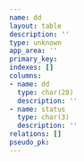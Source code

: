 ```yaml
---
name: dd
layout: table
description: ''
type: unknown
app_area: ''
primary_key: 
indexes: []
columns:
- name: dd
  type: char(20)
  description: ''
- name: status
  type: char(3)
  description: ''
relations: []
pseudo_pk: 
---
```


